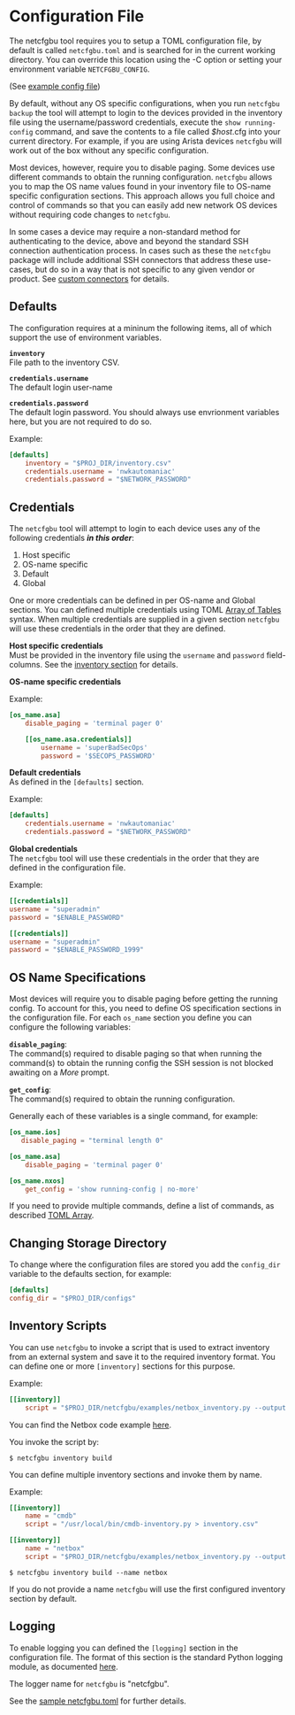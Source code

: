 # Configuration File

The netcfgbu tool requires you to setup a TOML configuration file, by default
is called `netcfgbu.toml` and is searched for in the current working directory.
You can override this location using the -C <filepath> option or setting your
environment variable `NETCFGBU_CONFIG`.

(See [example config file](../netcfgbu.toml))

By default, without any OS specific configurations, when you run `netcfgbu
backup` the tool will attempt to login to the devices provided in the inventory
file using the username/password credentials, execute the `show running-config`
command, and save the contents to a file called _$host_.cfg into your current
directory.  For example, if you are using Arista devices `netcfgbu` will work
out of the box without any specific configuration.

Most devices, however, require you to disable paging.  Some devices use different
commands to obtain the running configuration.  `netcfgbu` allows you to map the OS name
values found in your inventory file to OS-name specific configuration sections.  This 
approach allows you full choice and control of commands so that you can easily
add new network OS devices without requiring code changes to `netcfgbu`.

In some cases a device may require a non-standard method for authenticating to
the device, above and beyond the standard SSH connection authentication
process.  In cases such as these the `netcfgbu` package will include additional
SSH connectors that address these use-cases, but do so in a way that is not
specific to any given vendor or product.  See [custom
connectors](custom-connectors.md) for details.

## Defaults

The configuration requires at a mininum the following items, all of which support the use
of environment variables.

**`inventory`**<br/>
File path to the inventory CSV. 

**`credentials.username`**<br/>
The default login user-name

**`credentials.password`**<br/>
The default login password.  You should always use envrionment variables here,
but you are not required to do so.

Example:
```toml
[defaults]
    inventory = "$PROJ_DIR/inventory.csv"
    credentials.username = 'nwkautomaniac'
    credentials.password = "$NETWORK_PASSWORD"
```

## Credentials

The `netcfgbu` tool will attempt to login to each device uses any of the
following credentials **_in this order_**:

   1. Host specific
   2. OS-name specific
   3. Default
   4. Global

One or more credentials can be defined in per OS-name and Global sections. You
can defined multiple credentials using TOML [Array of
Tables](https://github.com/toml-lang/toml#user-content-array-of-tables) syntax.
When multiple credentials are supplied in a given section `netcfgbu` will use
these credentials in the order that they are defined.

**Host specific credentials**<br/>
Must be provided in the inventory file using the `username` and `password` field-columns.
See the [inventory section](inventory.md) for details.

**OS-name specific credentials**<br/>

Example:
```toml
[os_name.asa]
    disable_paging = 'terminal pager 0'

    [[os_name.asa.credentials]]
        username = 'superBadSecOps'
        password = '$SECOPS_PASSWORD'
```

**Default credentials**<br/>
As defined in the `[defaults]` section.

Example:
```toml
[defaults]
    credentials.username = 'nwkautomaniac'
    credentials.password = "$NETWORK_PASSWORD"
```

**Global credentials**<br/>
The `netcfgbu` tool will use these credentials in the order that they 
are defined in the configuration file.

Example:
```toml
[[credentials]]
username = "superadmin"
password = "$ENABLE_PASSWORD"

[[credentials]]
username = "superadmin"
password = "$ENABLE_PASSWORD_1999"
````



## OS Name Specifications
Most devices will require you to disable paging before getting the running
config.  To account for this, you need to define OS specification sections in
the configuration file.  For each `os_name` section you define you can configure
the following variables:  

**`disable_paging`**:<br/>
The command(s) required to disable paging so that when running the command(s) to
obtain the running config the SSH session is not blocked awaiting on a _More_ prompt.

**`get_config`**:<br/>
The command(s) required to obtain the running configuration.

Generally each of these variables is a single command, for example:

```toml
[os_name.ios]
   disable_paging = "terminal length 0"

[os_name.asa]
    disable_paging = 'terminal pager 0'

[os_name.nxos]
    get_config = 'show running-config | no-more'
```

If you need to provide multiple commands, define a list of commands, as described
[TOML Array](https://github.com/toml-lang/toml#user-content-array).


## Changing Storage Directory
To change where the configuration files are stored you add the `config_dir`
variable to the defaults section, for example:

```toml
[defaults]
config_dir = "$PROJ_DIR/configs"
```


## Inventory Scripts

You can use `netcfgbu` to invoke a script that is used to extract inventory from
an external system and save it to the required inventory format.  You can define one
or more `[inventory]` sections for this purpose.

Example:
```toml
[[inventory]]
    script = "$PROJ_DIR/netcfgbu/examples/netbox_inventory.py --output inventory.csv"
```
You can find the Netbox code example [here](../examples/netbox_inventory.py).

You invoke the script by:
```shell script
$ netcfgbu inventory build
```

You can define multiple inventory sections and invoke them by name.

Example:
```toml
[[inventory]]
    name = "cmdb"
    script = "/usr/local/bin/cmdb-inventory.py > inventory.csv"

[[inventory]]
    name = "netbox"
    script = "$PROJ_DIR/netcfgbu/examples/netbox_inventory.py --output inventory.csv"
```

```shell script
$ netcfgbu inventory build --name netbox
```

If you do not provide a name `netcfgbu` will use the first configured inventory
section by default.

## Logging

To enable logging you can defined the `[logging]` section in the configuration
file. The format of this section is the standard Python logging module, as
documented [here]( https://docs.python.org/3/library/logging.config.html).

The logger name for `netcfgbu` is "netcfgbu".  

See the [sample netcfgbu.toml](../netcfgbu.toml) for further details.
